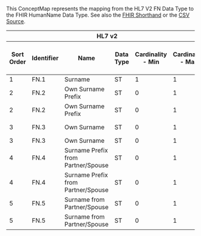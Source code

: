 
This ConceptMap represents the mapping from the HL7 V2 FN Data Type to the FHIR HumanName Data Type. See also the <a href='https://github.com/HL7/v2-to-fhir/blob/master/tank/Datatype FN to HumanName.fsh'>FHIR Shorthand</a> or the <a href='https://github.com/HL7/v2-to-fhir/blob/master/mappings/datatypes/HL7 Data Type - FHIR R4_ FN[HumanName] - Sheet1.csv'>CSV Source</a>.
<table class='grid'><thead>
<tr><th colspan='6'>HL7 v2</th><th colspan='3'>Condition (IF True, args)</th><th colspan='8'>HL7 FHIR</th><th rowspan='2'>Comments</th></tr>
<tr><th title='Rows are listed in sequence of how they appear in the v2 standard. The first column, Sort Order, provides a sort order that can re-create the original v2 standard sequence in case one opts to re-sort/filter the rows.'>Sort Order</th><th title='Contains the formal Data Type Name and Component Sequence according to the base standard using &quot;.&quot; as the delimiter.'>Identifier</th><th title='The formal name of the field in the most current published version.'>Name</th><th title='The data type of the field in the most current published version if not deprecated, otherwise the data type at the time it was deprecated and removed.'>Data Type</th><th title='The V2 min cardinality expressed numerically.'>Cardinality - Min</th><th title='The V2 max cardinality expressed numerically.' style='border-right: 2px'>Cardinality - Max</th><th title='Condition in an easy to read syntax (Computable ANTLR)'>Computable ANTLR</th><th title='Condition in FHIRPath Notation'>Computable FHIRPath</th><th title='Condition expressed in narrative form' style='border-right: 2px'>Narrative</th><th title='An existing FHIR attribute in the target FHIR version.'>FHIR Attribute</th><th title='The FHIR attribute&apos;s data type in the target FHIR version.'>Proposed Extension</th><th title='The proposed FHIR Extension.'>Data Type</th><th title='The FHIR min cardinality expressed numerically.'>Cardinality - Min</th><th title='The FHIR max cardinality expressed numerically.' style='border-right: 2px'>Cardinality - Max</th><th title='The URL to the Data Type Map that is to be used for the attribute in this segment.'>Data Type Mapping</th><th title='The fixed or computed value to assign.'>Vocabulary Mapping<br/>(IS, ID, CE, CEN, CWE)</th><th title='Mapping for terminology tables.'>Assignment</th></tr></thead>
<tbody>
<tr> <td>1</td><td>FN.1</td><td>Surname</td><td>ST</td><td>1</td><td style='border-right: 2px'>1</td><td></td><td></td><td style='border-right: 2px'></td><td><a href='https://hl7.org/fhir/R4/datatypes-definitions.html#HumanName.HumanName.family'>HumanName.family</a></td><td></td><td><a href='https://hl7.org/fhir/R4/datatypes.html#string'>string</a></td><td>0</td><td>1</td><td></td><td></td><td></td><td></td></tr>
<tr> <td>2</td><td>FN.2</td><td>Own Surname Prefix</td><td>ST</td><td>0</td><td style='border-right: 2px'>1</td><td></td><td></td><td style='border-right: 2px'></td><td><a href='https://hl7.org/fhir/R4/datatypes-definitions.html#HumanName.HumanName.family.extension.url'>HumanName.family.extension.url</a></td><td></td><td><a href='https://hl7.org/fhir/R4/datatypes.html#uri'>uri</a></td><td>1</td><td>1</td><td></td><td></td><td>"<a href='http://hl7.org/fhir/StructureDefinition/humanname-own-prefix'>http://hl7.org/fhir/StructureDefinition/humanname-own-prefix</a>"</td><td></td></tr>
<tr> <td>2</td><td>FN.2</td><td>Own Surname Prefix</td><td>ST</td><td>0</td><td style='border-right: 2px'>1</td><td></td><td></td><td style='border-right: 2px'></td><td><a href='https://hl7.org/fhir/R4/datatypes-definitions.html#HumanName.HumanName.family.extension.valueString'>HumanName.family.extension.valueString</a></td><td></td><td><a href='https://hl7.org/fhir/R4/datatypes.html#string'>string</a></td><td>1</td><td>1</td><td></td><td></td><td></td><td></td></tr>
<tr> <td>3</td><td>FN.3</td><td>Own Surname</td><td>ST</td><td>0</td><td style='border-right: 2px'>1</td><td></td><td></td><td style='border-right: 2px'></td><td><a href='https://hl7.org/fhir/R4/datatypes-definitions.html#HumanName.HumanName.family.extension.url'>HumanName.family.extension.url</a></td><td></td><td><a href='https://hl7.org/fhir/R4/datatypes.html#uri'>uri</a></td><td>1</td><td>1</td><td></td><td></td><td>"<a href='http://hl7.org/fhir/StructureDefinition/humanname-own-name'>http://hl7.org/fhir/StructureDefinition/humanname-own-name</a>"</td><td></td></tr>
<tr> <td>3</td><td>FN.3</td><td>Own Surname</td><td>ST</td><td>0</td><td style='border-right: 2px'>1</td><td></td><td></td><td style='border-right: 2px'></td><td><a href='https://hl7.org/fhir/R4/datatypes-definitions.html#HumanName.HumanName.family.extension.valueString'>HumanName.family.extension.valueString</a></td><td></td><td><a href='https://hl7.org/fhir/R4/datatypes.html#string'>string</a></td><td>1</td><td>1</td><td></td><td></td><td></td><td></td></tr>
<tr> <td>4</td><td>FN.4</td><td>Surname Prefix from Partner/Spouse</td><td>ST</td><td>0</td><td style='border-right: 2px'>1</td><td></td><td></td><td style='border-right: 2px'></td><td><a href='https://hl7.org/fhir/R4/datatypes-definitions.html#HumanName.HumanName.family.extension.url'>HumanName.family.extension.url</a></td><td></td><td><a href='https://hl7.org/fhir/R4/datatypes.html#uri'>uri</a></td><td>1</td><td>1</td><td></td><td></td><td>"<a href='http://hl7.org/fhir/StructureDefinition/humanname-partner-prefix'>http://hl7.org/fhir/StructureDefinition/humanname-partner-prefix</a>"</td><td></td></tr>
<tr> <td>4</td><td>FN.4</td><td>Surname Prefix from Partner/Spouse</td><td>ST</td><td>0</td><td style='border-right: 2px'>1</td><td></td><td></td><td style='border-right: 2px'></td><td><a href='https://hl7.org/fhir/R4/datatypes-definitions.html#HumanName.HumanName.family.extension.valueString'>HumanName.family.extension.valueString</a></td><td></td><td><a href='https://hl7.org/fhir/R4/datatypes.html#string'>string</a></td><td>1</td><td>1</td><td></td><td></td><td></td><td></td></tr>
<tr> <td>5</td><td>FN.5</td><td>Surname from Partner/Spouse</td><td>ST</td><td>0</td><td style='border-right: 2px'>1</td><td></td><td></td><td style='border-right: 2px'></td><td><a href='https://hl7.org/fhir/R4/datatypes-definitions.html#HumanName.HumanName.family.extension.url'>HumanName.family.extension.url</a></td><td></td><td><a href='https://hl7.org/fhir/R4/datatypes.html#uri'>uri</a></td><td>1</td><td>1</td><td></td><td></td><td>"<a href='http://hl7.org/fhir/StructureDefinition/humanname-partner-name'>http://hl7.org/fhir/StructureDefinition/humanname-partner-name</a>"</td><td></td></tr>
<tr> <td>5</td><td>FN.5</td><td>Surname from Partner/Spouse</td><td>ST</td><td>0</td><td style='border-right: 2px'>1</td><td></td><td></td><td style='border-right: 2px'></td><td><a href='https://hl7.org/fhir/R4/datatypes-definitions.html#HumanName.HumanName.family.extension.valueString'>HumanName.family.extension.valueString</a></td><td></td><td><a href='https://hl7.org/fhir/R4/datatypes.html#string'>string</a></td><td>1</td><td>1</td><td></td><td></td><td></td><td></td></tr>
</tbody></table>
